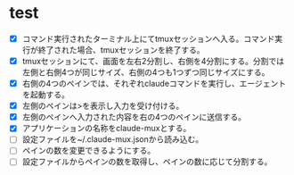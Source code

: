 # test

- [x] コマンド実行されたターミナル上にてtmuxセッションへ入る。コマンド実行が終了された場合、tmuxセッションを終了する。
- [x] tmuxセッションにて、画面を左右2分割し、右側を4分割にする。分割では左側と右側4つが同じサイズ、右側の4つも1つずつ同じサイズにする。
- [x] 右側の4つのペインでは、それぞれclaudeコマンドを実行し、エージェントを起動する。
- [x] 左側のペインは>を表示し入力を受け付ける。
- [x] 左側のペインへ入力された内容を右の4つのペインに送信する。
- [x] アプリケーションの名称をclaude-muxとする。
- [ ] 設定ファイルを~/.claude-mux.jsonから読み込む。
- [ ] ペインの数を変更できるようにする。
- [ ] 設定ファイルからペインの数を取得し、ペインの数に応じて分割する。
